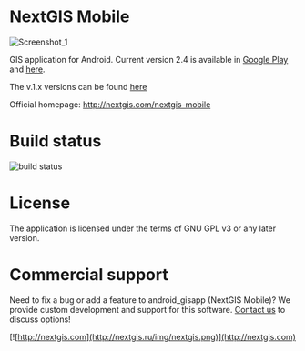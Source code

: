 NextGIS Mobile
==============

![Screenshot_1](/art/NextGIS-Mobile-eng.png)

GIS application for Android. Current version 2.4 is available in [Google Play](https://play.google.com/store/apps/details?id=com.nextgis.mobile) and [here](https://github.com/nextgis/android_gisapp/releases/tag/v2.4).

The v.1.x versions can be found [here](https://github.com/nextgis/nextgismobile/releases)

Official homepage: http://nextgis.com/nextgis-mobile

Build status
============

![build status](http://176.9.38.120/buildbot/png?builder=ngmob)

License
=======

The application is licensed under the terms of GNU GPL v3 or any later version.

Commercial support
==================

Need to fix a bug or add a feature to android_gisapp (NextGIS Mobile)? We provide custom development and support for this software. [Contact us](http://nextgis.ru/en/contact/) to discuss options!

[![http://nextgis.com](http://nextgis.ru/img/nextgis.png)](http://nextgis.com)
